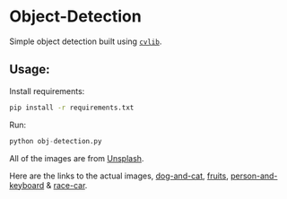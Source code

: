 # Object-Detection

Simple object detection built using [`cvlib`](https://github.com/arunponnusamy/cvlib).

## Usage:

Install requirements:

```sh
pip install -r requirements.txt
```

Run:

```python
python obj-detection.py
```

All of the images are from [Unsplash](https://unsplash.com/).

Here are the links to the actual images, [dog-and-cat](https://unsplash.com/photos/7QjU_u2vGDs), [fruits](https://unsplash.com/photos/s0fuB1h3yPw), [person-and-keyboard](https://unsplash.com/photos/6DfEbkqsTiA) & [race-car](https://unsplash.com/photos/AL0yjV1WnpI).
